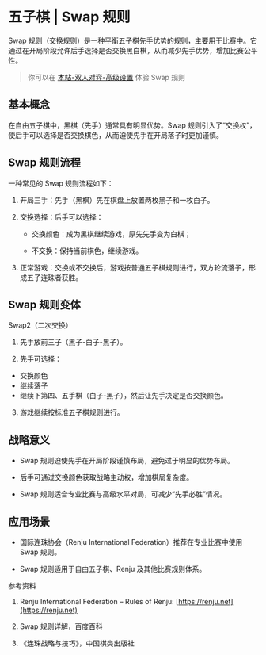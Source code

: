 # 五子棋 | Swap 规则

Swap 规则（交换规则）是一种平衡五子棋先手优势的规则，主要用于比赛中。它通过在开局阶段允许后手选择是否交换黑白棋，从而减少先手优势，增加比赛公平性。

> 你可以在 [本站-双人对弈-高级设置](../game/pvp) 体验 Swap 规则

## 基本概念

在自由五子棋中，黑棋（先手）通常具有明显优势。Swap 规则引入了“交换权”，使后手可以选择是否交换棋色，从而迫使先手在开局落子时更加谨慎。

## Swap 规则流程

一种常见的 Swap 规则流程如下：

1. 开局三手：先手（黑棋）先在棋盘上放置两枚黑子和一枚白子。

2. 交换选择：后手可以选择：

   - 交换颜色：成为黑棋继续游戏，原先先手变为白棋；

   - 不交换：保持当前棋色，继续游戏。

3. 正常游戏：交换或不交换后，游戏按普通五子棋规则进行，双方轮流落子，形成五子连珠者获胜。

## Swap 规则变体

Swap2（二次交换）

1. 先手放前三子（黑子-白子-黑子）。

2. 先手可选择：

- 交换颜色
- 继续落子
- 继续下第四、五手棋（白子-黑子），然后让先手决定是否交换颜色。

3. 游戏继续按标准五子棋规则进行。

## 战略意义

- Swap 规则迫使先手在开局阶段谨慎布局，避免过于明显的优势布局。

- 后手可通过交换颜色获取战略主动权，增加棋局复杂度。

- Swap 规则适合专业比赛与高级水平对局，可减少“先手必胜”情况。

## 应用场景

- 国际连珠协会（Renju International Federation）推荐在专业比赛中使用 Swap 规则。

- Swap 规则适用于自由五子棋、Renju 及其他比赛规则体系。

参考资料

1. Renju International Federation – Rules of Renju: [https://renju.net](https://renju.net)

2. Swap 规则详解，百度百科

3. 《连珠战略与技巧》，中国棋类出版社
